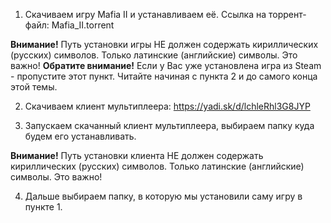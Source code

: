 1) Скачиваем игру Mafia II и устанавливаем её. Ссылка на торрент-файл: Mafia_II.torrent

**Внимание!** Путь установки игры НЕ должен содержать кириллических (русских) символов. Только латинские (английские) символы. Это важно! 
**Обратите внимание!** Если у Вас уже установлена игра из Steam - пропустите этот пункт. Читайте начиная с пункта 2 и до самого конца этой темы. 

2) Скачиваем клиент мультиплеера: https://yadi.sk/d/lchleRhl3G8JYP

3) Запускаем скачанный клиент мультиплеера, выбираем папку куда будем его устанавливать.

**Внимание!** Путь установки клиента НЕ должен содержать кириллических (русских) символов. Только латинские (английские) символы. Это важно!

4) Дальше выбираем папку, в которую мы установили саму игру в пункте 1.  